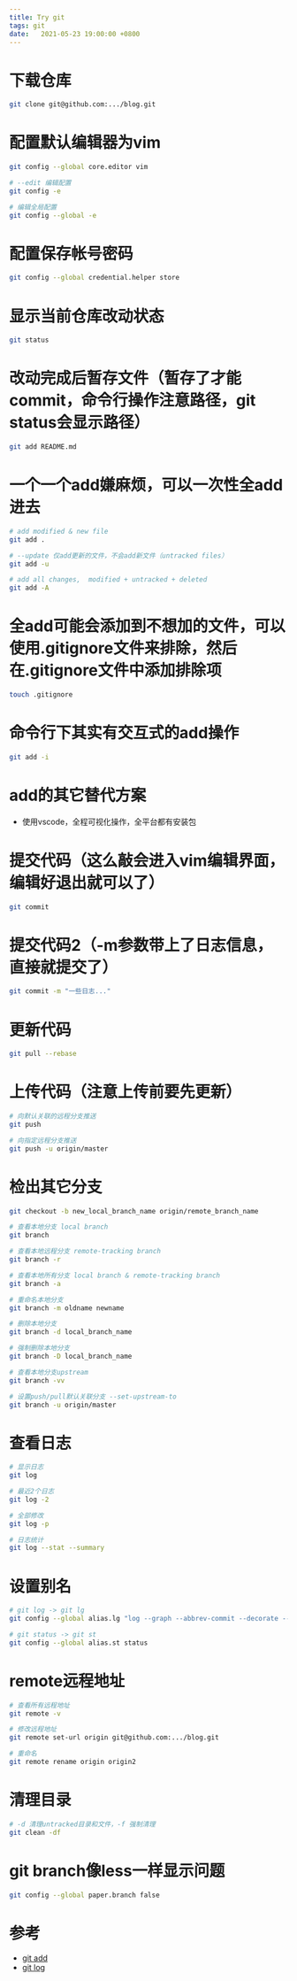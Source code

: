 ```yaml
---
title: Try git
tags: git
date:   2021-05-23 19:00:00 +0800
---
```



# 下载仓库
``` bash
git clone git@github.com:.../blog.git
```


# 配置默认编辑器为vim
``` bash
git config --global core.editor vim

# --edit 编辑配置
git config -e

# 编辑全局配置
git config --global -e
```


# 配置保存帐号密码
``` bash
git config --global credential.helper store
```


# 显示当前仓库改动状态
``` bash
git status
```


# 改动完成后暂存文件（暂存了才能commit，命令行操作注意路径，git status会显示路径）
``` bash
git add README.md
```


# 一个一个add嫌麻烦，可以一次性全add进去
``` bash
# add modified & new file
git add .

# --update 仅add更新的文件，不会add新文件（untracked files）
git add -u

# add all changes,  modified + untracked + deleted
git add -A
```


# 全add可能会添加到不想加的文件，可以使用.gitignore文件来排除，然后在.gitignore文件中添加排除项
```bash
touch .gitignore
```


# 命令行下其实有交互式的add操作
``` bash
git add -i
```


# add的其它替代方案
* 使用vscode，全程可视化操作，全平台都有安装包


# 提交代码（这么敲会进入vim编辑界面，编辑好退出就可以了）
``` bash
git commit
```


# 提交代码2（-m参数带上了日志信息，直接就提交了）
``` bash
git commit -m "一些日志..."
```


# 更新代码
``` bash
git pull --rebase
```


# 上传代码（注意上传前要先更新）
``` bash
# 向默认关联的远程分支推送
git push

# 向指定远程分支推送
git push -u origin/master
```


# 检出其它分支
``` bash
git checkout -b new_local_branch_name origin/remote_branch_name

# 查看本地分支 local branch
git branch

# 查看本地远程分支 remote-tracking branch
git branch -r

# 查看本地所有分支 local branch & remote-tracking branch
git branch -a

# 重命名本地分支
git branch -m oldname newname

# 删除本地分支
git branch -d local_branch_name

# 强制删除本地分支
git branch -D local_branch_name

# 查看本地分支upstream
git branch -vv

# 设置push/pull默认关联分支 --set-upstream-to
git branch -u origin/master
```


# 查看日志
``` bash
# 显示日志
git log

# 最近2个日志
git log -2

# 全部修改
git log -p

# 日志统计
git log --stat --summary 
```


# 设置别名
``` bash
# git log -> git lg
git config --global alias.lg "log --graph --abbrev-commit --decorate --format=format:'%C(bold blue)%h%C(reset) %C(bold green)%as%C(reset) %C(white)%s%C(reset) %C(dim white)%an<%ae>%C(reset)%C(bold yellow)%d%C(reset)' --all"

# git status -> git st
git config --global alias.st status
```


# remote远程地址
``` bash
# 查看所有远程地址
git remote -v

# 修改远程地址
git remote set-url origin git@github.com:.../blog.git

# 重命名
git remote rename origin origin2
```


# 清理目录
``` bash
# -d 清理untracked目录和文件，-f 强制清理
git clean -df
```

# git branch像less一样显示问题
```bash
git config --global paper.branch false
```


# 参考
* [git add](https://git-scm.com/docs/git-add)
* [git log](https://git-scm.com/docs/git-log)